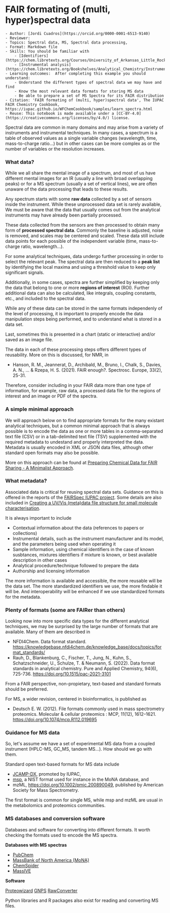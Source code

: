 # FAIR formating of (multi, hyper)spectral data

```{dropdown} About this interactive ![icons](../images/rocket.png) recipe
- Author: [Jordi Cuadros](https://orcid.org/0000-0001-6513-9140)
- Reviewer: 
- Topics: Spectral data, MS, Spectral data processing, 
- Format: Markdown file
- Skills: You should be familiar with
    - [Identifiers](https://chem.libretexts.org/Courses/University_of_Arkansas_Little_Rock/ChemInformatics_(2015)%3A_Chem_4399_5399/Text/5_Chemical_Identifiers)
    - [Instrumental analysis](https://chem.libretexts.org/Bookshelves/Analytical_Chemistry/Instrumental_Analysis_(LibreTexts))
- Learning outcomes:  After completing this example you should understand:
    - Understand the different types of spectral data we may have and find
    - Know the most relevant data formats for storing MS data
    - Be able to prepare a set of MS Spectra for its FAIR distribution
- Citation: 'FAIR formating of (multi, hyper)spectral data', The IUPAC FAIR Chemistry Cookbook, https://iupac.github.io/WFChemCookbook/samples/learn_spectra.html
- Reuse: This notebook is made available under a [CC-BY-4.0](https://creativecommons.org/licenses/by/4.0/) license.
```

Spectral data are common in many domains and may arise from a variety of instruments and instrumental techniques. In many cases, a spectrum is a table of observed values as a single variable changes (wavelength, time, mass-to-charge ratio...) but in other cases can be more complex as or the number of variables or the resolution increases. 

### What data?

While we all share the mental image of a spectrum, and most of us have different mental images for an IR (usually a line with broad overlapping peaks) or for a MS spectrum (usually a set of vertical lines), we are often unaware of the data processing that leads to these results.

Any spectrum starts with some **raw data** collected by a set of sensors inside the instrument. While these unprocessed data set is rarely available, We must be aware that the data that usually comes out from the analytical instruments may have already been partially processed.

These data collected from the sensors are then processed to obtain many form of **processed spectral data**. Commonly the baseline is adjusted, noise is removed, and scales may be centered and scaled. These data still include data points for each possible of the independent variable (time, mass-to-charge ratio, wavelength...). 

For some analytical techniques, data undergo further processing in order to select the relevant peak. The spectral data are then reduced to a **peak list** by identifying the local maxima and using a threshold value to keep only significant signals.  

Additionally, in some cases, spectra are further simplified by keeping only the data that belong to one or more **regions of interest** (ROI). Further additional data can also be calculated, like integrals, coupling constants, etc., and included to the spectral data. 

While any of these data can be stored in the same formats independenly of the level of processing, it is important to properly encode the data manipulation steps being performed, and to understand what is stored in a data set. 

Last, sometimes this is presented in a chart (static or interactive) and/or saved as an image file.

The data in each of these processing steps offers different types of reusability. More on this is discussed, for NMR, in

-  Hanson, R. M., Jeannerat, D., Archibald, M., Bruno, I., Chalk, S., Davies, A. N., ... & Rzepa, H. S. (2021). FAIR enough?. Spectrosc. Europe, 33(2), 25-31. 

Therefore, consider including in your FAIR data more than one type of information, for example, raw data, a processed data file for the regions of interest and an image or PDF of the spectra.

### A simple minimal approach

We will approach below on to find appropriate formats for the many existant analytical techniques, but a common minimal approach that is always possible is to encode the data as one or more tables in a comma-separated text file (CSV) or in a tab-delimited text file (TSV) supplemented with the required metadata to undestand and properly interpreted the data. Metadata is usually encoded in XML or JSON data files, although other standard open formats may also be possible. 

More on this approach can be found at [Preparing Chemical Data for FAIR Sharing - A Minimalist Approach](PrepChemicalDataforSharing.html).

### What metadata?

Associated data is critical for reusing spectral data sets. Guidance on this is offered in the reports of the [FAIRSpec IUPAC project](https://iupac.org/project/2019-031-1-024/). Some details are also included in [Creating a UV/Vis (meta)data file structure for small molecule characterisation](uvvis_metadata.html).

It is always important to include

- Contextual information about the data (references to papers or collections)
- Instrumental details, such as the instrument manufacturer and its model, and the parameters being used when operating it
- Sample information, using chemical identifiers in the case of known susbtances, mixtures identifiers if mixture is known, or best available description in other cases
- Analytical procedure/technique followed to prepare the data
- Authorship and licensing information

The more information is available and accessible, the more reusable will be the data set. The more standardized identifiers we use, the more findable it will be. And interoperability will be enhanced if we use standardized formats for the metadata.

### Plenty of formats (some are FAIRer than others)

Looking now into more specific data types for the different analytical techniques, we may be surprised by the large number of formats that are available. Many of them are described in

- NFDI4Chem. Data format standard. https://knowledgebase.nfdi4chem.de/knowledge_base/docs/topics/format_standards/
- Rauh, D., Blankenburg, C., Fischer, T., Jung, N., Kuhn, S., Schatzschneider, U., Schulze, T. & Neumann, S. (2022). Data format standards in analytical chemistry. Pure and Applied Chemistry, 94(6), 725-736. https://doi.org/10.1515/pac-2021-3101

From a FAIR perspective, non-propietary, text-based and standard formats should be preferred.

For MS, a wider revision, centered in bioinformatics, is published as

- Deutsch E. W. (2012). File formats commonly used in mass spectrometry proteomics. Molecular & cellular proteomics : MCP, 11(12), 1612–1621. https://doi.org/10.1074/mcp.R112.019695


### Guidance for MS data

So, let's assume we have a set of experimental MS data from a coupled instrument (HPLC-MS, GC_MS, tandem MS...). How should we go with them.

Standard open text-based formats for MS data include

- [JCAMP-DX](https://iupac.org/what-we-do/digital-standards/jcamp-dx/), promoted by IUPAC,
- [msp](https://chemdata.nist.gov/mass-spc/ms-search/docs/Ver20Man_11.pdf), a NIST format used for instance in the MoNA database, and
- mzML, https://doi.org/10.1002/pmic.200890049, published by American Society for Mass Spectrometry.

The first format is common for single MS, while msp and mzML are usual in the metabolomics and proteomics communities.


### MS databases and conversion software

Databases and software for converting into different formats. It worth checking the formats used to encode the MS spectra.

**Databases with MS spectras**

- [PubChem](https://pubchem.ncbi.nlm.nih.gov/)
- [MassBank of North America (MoNA)](https://mona.fiehnlab.ucdavis.edu/)
- [ChemSpider](http://www.chemspider.com/)
- [MassIVE](https://massive.ucsd.edu/ProteoSAFe/static/massive.jsp)

**Software**

[Proteowizard](https://proteowizard.sourceforge.io/)
[GNPS](https://gnps-quickstart.ucsd.edu/conversion)
[RawConverter](http://fields.scripps.edu/rawconv/)

Python libraries and R packages also exist for reading and converting MS files.



